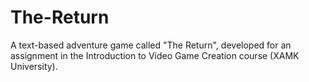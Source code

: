 # The-Return

A text-based adventure game called "The Return", developed for an assignment in the Introduction to Video Game Creation course (XAMK University).

